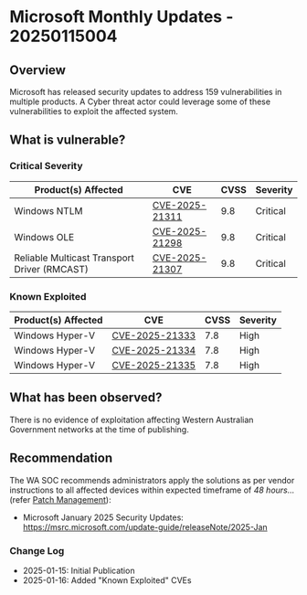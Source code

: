 # Microsoft Monthly Updates - 20250115004

## Overview

Microsoft has released security updates to address 159 vulnerabilities in multiple products. A Cyber threat actor could leverage some of these vulnerabilities to exploit the affected system.

## What is vulnerable?

### Critical Severity

| Product(s) Affected                          | CVE                                                               | CVSS | Severity |
| -------------------------------------------- | ----------------------------------------------------------------- | ---- | -------- |
| Windows NTLM                                 | [CVE-2025-21311](https://nvd.nist.gov/vuln/detail/CVE-2025-21311) | 9.8  | Critical |
| Windows OLE                                  | [CVE-2025-21298](https://nvd.nist.gov/vuln/detail/CVE-2025-21298) | 9.8  | Critical |
| Reliable Multicast Transport Driver (RMCAST) | [CVE-2025-21307](https://nvd.nist.gov/vuln/detail/CVE-2025-21307) | 9.8  | Critical |

### Known Exploited

| Product(s) Affected | CVE                                                               | CVSS | Severity |
| ------------------- | ----------------------------------------------------------------- | ---- | -------- |
| Windows Hyper-V     | [CVE-2025-21333](https://nvd.nist.gov/vuln/detail/CVE-2025-21333) | 7.8  | High     |
| Windows Hyper-V     | [CVE-2025-21334](https://nvd.nist.gov/vuln/detail/CVE-2025-21334) | 7.8  | High     |
| Windows Hyper-V     | [CVE-2025-21335](https://nvd.nist.gov/vuln/detail/CVE-2025-21335) | 7.8  | High     |

## What has been observed?

There is no evidence of exploitation affecting Western Australian Government networks at the time of publishing.

## Recommendation

The WA SOC recommends administrators apply the solutions as per vendor instructions to all affected devices within expected timeframe of *48 hours...* (refer [Patch Management](../guidelines/patch-management.md)):

- Microsoft January 2025 Security Updates: <https://msrc.microsoft.com/update-guide/releaseNote/2025-Jan>

### Change Log

- 2025-01-15: Initial Publication
- 2025-01-16: Added "Known Exploited" CVEs
